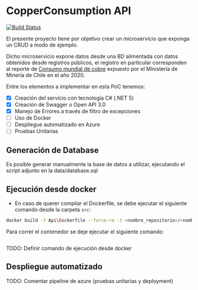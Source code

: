 # CopperConsumption API
[![Build Status](https://dev.azure.com/gosoluciones/copper-consumption-api/_apis/build/status/fernandogutierrez27.copper-consumption-api?branchName=main)](https://dev.azure.com/gosoluciones/copper-consumption-api/_build/latest?definitionId=38&branchName=main)

El presente proyecto tiene por objetivo crear un microservicio que exponga un CRUD a modo de ejemplo.

Dicho microservicio expone datos desde una BD alimentada con datos obtenidos desde registros públicos, el registro en particular corresponden al reporte de [Consumo mundial de cobre](https://datos.gob.cl/dataset/consumo-mundial-de-cobre) expuesto por el Ministería de Minería de Chile en el año 2020.

Entre los elementos a implementar en esta PoC tenemos:
- [x] Creación del servicio con tecnología C# (.NET 5)
- [x] Creación de Swagger o Open API 3.0
- [x] Manejo de Errores a través de filtro de excepciones
- [ ] Uso de Docker
- [ ] Despliegue automatizado en Azure
- [ ] Pruebas Unitarias

## Generación de Database
Es posible generar manualmente la base de datos a utilizar, ejecutando el script adjunto en la data/database.sql

## Ejecución desde docker
- En caso de querer compilar el Dockerfile, se debe ejecutar el siguiente comando desde la carpeta `src`:
```bash
docker build -f Api\Dockerfile --force-rm -t <nombre_repositorio>/<nombre_imagen> .
```

Para correr el contenedor se deje ejecutar el siguiente comando:
```

```
TODO: Definir comando de ejecución desde docker

## Despliegue automatizado
TODO: Comentar pipeline de azure (pruebas unitarias y deployment)



